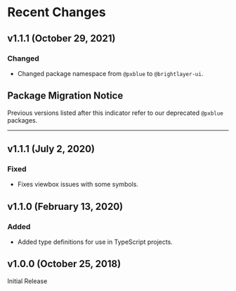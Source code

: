 # Recent Changes

## v1.1.1 (October 29, 2021)

### Changed

-   Changed package namespace from `@pxblue` to `@brightlayer-ui`.

## Package Migration Notice

Previous versions listed after this indicator refer to our deprecated `@pxblue` packages.

---

## v1.1.1 (July 2, 2020)

### Fixed

-   Fixes viewbox issues with some symbols.

## v1.1.0 (February 13, 2020)

### Added

-   Added type definitions for use in TypeScript projects.

## v1.0.0 (October 25, 2018)

Initial Release
